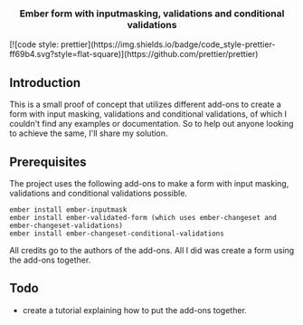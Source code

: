 
<h3 align="center">Ember form with inputmasking, validations and conditional validations</h2>
[![code style: prettier](https://img.shields.io/badge/code_style-prettier-ff69b4.svg?style=flat-square)](https://github.com/prettier/prettier)

## Introduction
This is a small proof of concept that utilizes different add-ons to create a form with input masking, validations and conditional validations, of which I couldn't find any examples or documentation. So to help out anyone looking to achieve the same, I'll share my solution.

## Prerequisites

The project uses the following add-ons to make a form with input masking, validations and conditional validations possible.

```
ember install ember-inputmask
ember install ember-validated-form (which uses ember-changeset and ember-changeset-validations)
ember install ember-changeset-conditional-validations
```

All credits go to the authors of the add-ons. All I did was create a form using the add-ons together.

## Todo

* create a tutorial explaining how to put the add-ons together.
